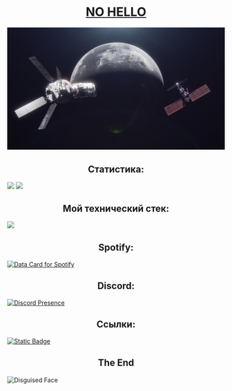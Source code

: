 <h1 align="center"><a href="https://www.nohello.net">NO HELLO</a></h1>

<img src="static/hubble_mcg_potw.jpg"/>
<h2 align="center">Статистика:</h2>
<img height=200 aling="center" src="https://github-readme-stats.vercel.app/api?username=ksan0ks&theme=nord&locale=ru&show_icons=true&border_radius=5.5&">
<img height=200 aling="center" src="https://github-readme-stats.vercel.app/api/top-langs?username=ksan0ks&theme=nord&locale=ru&show_icons=true&border_radius=5.5&size_weight=0.5&count_weight=0.5&langs_count=20">

<h2 align="center">Мой технический стек:</h2>
                                  
<img height=109 aling="center" src="https://skillicons.dev/icons?i=obsidian,md,materialui,js,html,css"/>

<h2 align="center">Spotify:</h2>

<a href="https://data-card-for-spotify.herokuapp.com/card?user_id=31wl35pghmdlf6nrllhnhebibkwu">
  <img src="https://data-card-for-spotify.herokuapp.com/api/card?user_id=31wl35pghmdlf6nrllhnhebibkwu&show_border=true&hide_top_tracks=true&hide_title=true&limit=10" alt="Data Card for Spotify">
</a>
<h2 align="center">Discord:</h2>

[![Discord Presence](https://lanyard.cnrad.dev/api/1292500999264665656?idleMessage=Hello%20World&hideSpotify=false)](https://discord.com/users/1292500999264665656)

<h2 align="center">Ссылки:</h2>
<a href="https://elemsocial.com/e/BrawlStars"> <img alt="Static Badge" src="https://img.shields.io/badge/elemsocial-lol?style=for-the-badge&color=333&link=https%3A%2F%2Felemsocial.com%2Fe%2FBrawlStars"> </a>


<h2 align="center">The End</h2>

<img align="center" src="https://raw.githubusercontent.com/Tarikul-Islam-Anik/Telegram-Animated-Emojis/main/Smileys/Disguised%20Face.webp" alt="Disguised Face" width="200" height="200" />
